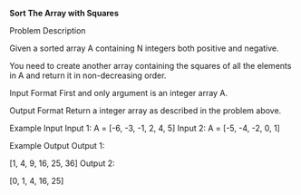 **Sort The Array with Squares**

Problem Description

Given a sorted array A containing N integers both positive and negative.

You need to create another array containing the squares of all the elements in A and return it in non-decreasing order.


Input Format
First and only argument is an integer array A.

Output Format
Return a integer array as described in the problem above.


Example Input
Input 1:
 A = [-6, -3, -1, 2, 4, 5]
Input 2:
 A = [-5, -4, -2, 0, 1]

Example Output
Output 1:

 [1, 4, 9, 16, 25, 36]
Output 2:

 [0, 1, 4, 16, 25]
